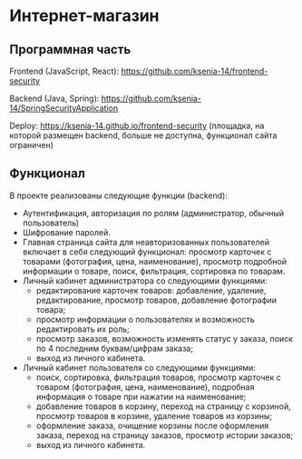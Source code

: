 # Интернет-магазин

## Программная часть
Frontend (JavaScript, React): https://github.com/ksenia-14/frontend-security

Backend (Java, Spring): https://github.com/ksenia-14/SpringSecurityApplication

Deploy: https://ksenia-14.github.io/frontend-security (площадка, на которой размещен backend, больше не доступна, функционал сайта ограничен)

## Функционал
В проекте реализованы следующие функции (backend):
- Аутентификация, авторизация по ролям (администратор, обычный пользователь)
- Шифрование паролей.
- Главная страница сайта для неавторизованных пользователей включает в себя следующий функционал: просмотр карточек с товарами (фотография, цена, наименование), просмотр подробной информации о товаре, поиск, фильтрация, сортировка по товарам.
- Личный кабинет администратора со следующими функциями:
  - редактирование карточек товаров: добавление, удаление, редактирование, просмотр товаров, добавление фотографии товара;
  - просмотр информации о пользователях и возможность редактировать их роль;
  - просмотр заказов, возможность изменять статус у заказа, поиск по 4 последним буквам/цифрам заказа;
  - выход из личного кабинета.
- Личный кабинет пользователя со следующими функциями:
  - поиск, сортировка, фильтрация товаров, просмотр карточек с товаром (фотография, цена, наименование), подробная информация о товаре при нажатии на наименование;
  - добавление товаров в корзину, переход на страницу с корзиной, просмотр товаров в корзине, удаление товаров из корзины;
  - оформление заказа, очищение корзины после оформления заказа, переход на страницу заказов, просмотр истории заказов;
  - выход из личного кабинета.

